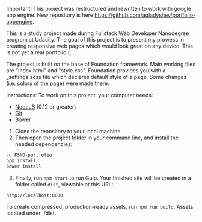 Important!
This project was restructured and rewritten to work with google app engine.
New repository is here https://github.com/agladyshev/portfolio-appengine.

This is a study project made during Fullstack Web Developer Nanodegree program at Udacity.
The goal of this project is to present my prowess in creating responsive web pages which would look great on any device.
This is not yet a real portfolio (:

The project is built on the base of Foundation framework. Main working files are "index.html" and "style.css". Foundation provides you with a _settings.scss file which declares default style of a page. Some changes (i.e. colors of the page) were made there.

Instructions:
To work on this project, your computer needs:

- [NodeJS](https://nodejs.org/en/) (0.12 or greater)
- [Git](https://git-scm.com/)
- [Bower](https://www.npmjs.com/package/bower)

1. Clone the repository to your local machine
2. Then open the project folder in your command line, and install the needed dependencies:

```bash
cd FSND-portfolio
npm install
bower install
```
3. Finally, run `npm start` to run Gulp. Your finished site will be created in a folder called `dist`, viewable at this URL:

```
http://localhost:8000
```
To create compressed, production-ready assets, run `npm run build`. Assets located under ./dist.
